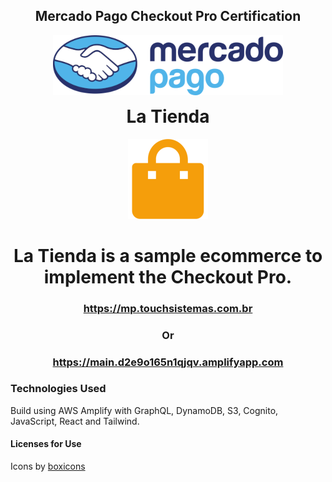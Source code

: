 <div align="center">
	<h2 id="mercado-pago-checkout-pro-certification">Mercado Pago Checkout Pro Certification</h2>
	<p><img src="assets/mercado-pago-logo.png" alt="Mercado Pago Logo"></p>
	<h1 id="la-tienda" style="margin-top: 10px !important;">La Tienda</h1>
	<p><img src="assets/tienda128.png" alt="La Tienda"></p>
	<h1>La Tienda is a sample ecommerce to implement the Checkout Pro.</h1>
	<h3><a href="https://mp.touchsistemas.com.br">https://mp.touchsistemas.com.br</a></h3>
	<h3>Or</h3>
	<h3><a href="https://main.d2e9o165n1qjqv.amplifyapp.com">https://main.d2e9o165n1qjqv.amplifyapp.com</a></h3>
</div>
<h3 id="technologies-used">Technologies Used</h3>
<p>Build using AWS Amplify with GraphQL, DynamoDB, S3, Cognito, JavaScript, React and Tailwind.</p>
<h4 id="licenses-for-use">Licenses for Use</h3>
<p>Icons by <a href="https://boxicons.com/">boxicons</a></p>
